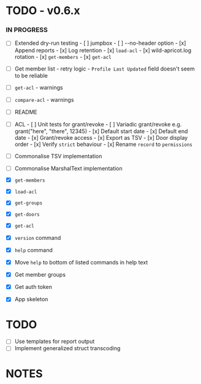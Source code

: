 # TODO - v0.6.x

### IN PROGRESS

- [ ] Extended dry-run testing
      - [ ] jumpbox
      - [ ] --no-header option
      - [x] Append reports
      - [x] Log retention
      - [x] `load-acl`
      - [x] wild-apricot.log rotation
      - [x] `get-members`
      - [x] `get-acl`


- [ ] Get member list
      - retry logic
      - `Profile Last Updated` field doesn't seem to be reliable

- [ ] `get-acl`
      - warnings

- [ ] `compare-acl`
      - warnings

- [ ] README

- [ ] ACL
      - [ ] Unit tests for grant/revoke
      - [ ] Variadic grant/revoke e.g. grant("here", "there", 12345)
      - [x] Default start date
      - [x] Default end date
      - [x] Grant/revoke access
      - [x] Export as TSV
      - [x] Door display order
      - [x] Verify `strict` behaviour
      - [x] Rename `record` to `permissions`

- [ ] Commonalise TSV implementation
- [ ] Commonalise MarshalText implementation

- [x] `get-members`
- [x] `load-acl`
- [x] `get-groups`
- [x] `get-doors`
- [x] `get-acl`
- [x] `version` command
- [x] `help` command
- [x] Move `help` to bottom of listed commands in help text
- [x] Get member groups
- [x] Get auth token
- [x] App skeleton

# TODO

- [ ] Use templates for report output
- [ ] Implement generalized struct transcoding

# NOTES